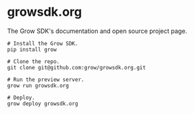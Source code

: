 growsdk.org
===========

The Grow SDK's documentation and open source project page.

    # Install the Grow SDK.
    pip install grow

    # Clone the repo.
    git clone git@github.com:grow/growsdk.org.git

    # Run the preview server.
    grow run growsdk.org

    # Deploy.
    grow deploy growsdk.org
